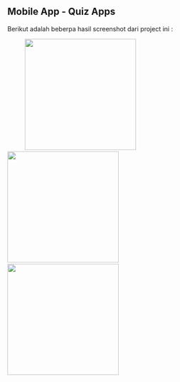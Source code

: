## Mobile App - Quiz Apps

Berikut adalah beberpa hasil screenshot dari project ini :

   &nbsp;&nbsp;&nbsp;&nbsp;&nbsp;&nbsp;&nbsp;&nbsp;&nbsp;
    <img src="https://user-images.githubusercontent.com/31826805/71546364-bb40b700-29c8-11ea-8418-3cb5cc6e22ad.jpg"
    width="250" />&nbsp;&nbsp;&nbsp;
    <img src="https://user-images.githubusercontent.com/31826805/71546365-bda31100-29c8-11ea-9e29-ffd4e960038f.jpg"
    width="250" />&nbsp;&nbsp;&nbsp;
    <img src="https://user-images.githubusercontent.com/31826805/71546367-c1369800-29c8-11ea-829f-b4b051abf813.jpg"
    width="250" />
